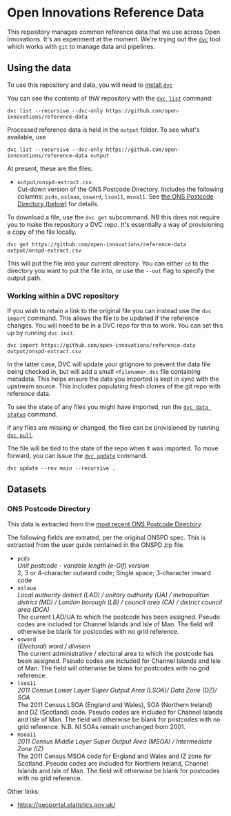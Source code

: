 # Open Innovations Reference Data

This repository manages common reference data that we use across Open
Innovations. It's an experiment at the moment. We're trying out the
[`dvc`](https://dvc.org) tool which works with `git` to manage data and
pipelines.

## Using the data

To use this repository and data, you will need to
[install `dvc`](https://dvc.org/doc/install)

You can see the contents of thW repository with the
[`dvc list`](https://dvc.org/doc/command-reference/list) command:

```
dvc list --recursive --dvc-only https://github.com/open-innovations/reference-data
```

Processed reference data is held in the `output` folder. To see what's
available, use

```
dvc list --recursive --dvc-only https://github.com/open-innovations/reference-data output
```

At present, these are the files:

* `output/onspd-extract.csv`.  
  Cut-down version of the ONS Postcode Directory. Includes the following
  columns: `pcds`, `oslaua`, `osward`, `lsoa11`, `msoa11`. See [the ONS Postcode
  Directory (below)](#ONS%20Postcode%20Directory) for details.

To download a file, use the `dvc get` subcommand. NB this does not require you
to make the repository a DVC repo. It's essentially a way of provisioning a copy
of the file locally.

```
dvc get https://github.com/open-innovations/reference-data output/onspd-extract.csv
```

This will put the file into your current directory. You can either `cd` to the
directory you want to put the file into, or use the `--out` flag to specify the
output path.

### Working within a DVC repository

If you wish to retain a link to the original file you can instead use the `dvc
import` command. This allows the file to be updated if the reference changes.
You will need to be in a DVC repo for this to work. You can set this up by
running `dvc init`.

```
dvc import https://github.com/open-innovations/reference-data output/onspd-extract.csv
```

In the latter case, DVC will update your gitignore to prevent the data file
being checked in, but will add a small `<filename>.dvc` file containing
metadata. This helps ensure the data you imported is kept in sync with the
upstream source. This includes populating fresh clones of the git repo with
reference data.

To see the state of any files you might have imported, run the
[`dvc data status`](https://dvc.org/doc/command-reference/data/status) command.

If any files are missing or changed, the files can be provisioned by running
[`dvc pull`](https://dvc.org/doc/command-reference/pull).

The file will be tied to the state of the repo when it was imported. To move
forward, you can issue the
[`dvc update`](https://dvc.org/doc/command-reference/update) command.

```
dvc update --rev main --recursive . 
```

## Datasets

### ONS Postcode Directory

This data is extracted from the
[most recent ONS Postcode
Directory](https://geoportal.statistics.gov.uk/search?collection=Dataset&sort=-created&tags=all(PRD_ONSPD)).

The following fields are extrated, per the original ONSPD spec. This is
extracted from the user guide contained in the ONSPD zip file.

* `pcds`  
  _Unit postcode - variable length (e-Gif) version_  
  2, 3 or 4-character outward code; Single space; 3-character inward code
* `oslaua`   
  _Local authority district (LAD) / unitary authority (UA) / metropolitan district
  (MD) / London borough (LB) / council area (CA) / district council area (DCA)_  
  The current LAD/UA to which the postcode has been assigned. Pseudo codes are included for Channel Islands and Isle of Man. The field will otherwise be blank for postcodes with no grid reference.
* `osward`  
  _(Electoral) ward / division_  
  The current administrative / electoral area to which the postcode has been assigned. Pseudo codes are included for Channel Islands and Isle of Man. The field will otherwise be blank for postcodes with no grid reference.
* `lsoa11`  
  _2011 Census Lower Layer Super Output Area (LSOA)/ Data Zone (DZ)/ SOA_  
  The 2011 Census LSOA (England and Wales), SOA (Northern Ireland) and DZ (Scotland) code. Pseudo codes are included for Channel Islands and Isle of Man. The field will otherwise be blank for postcodes with no grid reference. N.B. NI SOAs remain unchanged from 2001.
* `msoa11`  
  _2011 Census Middle Layer Super Output Area (MSOA) / Intermediate Zone (IZ)_  
  The 2011 Census MSOA code for England and Wales and IZ zone for Scotland.
  Pseudo codes are included for Northern Ireland, Channel Islands and Isle of
  Man. The field will otherwise be blank for postcodes with no grid reference.
  
Other links:

* https://geoportal.statistics.gov.uk/